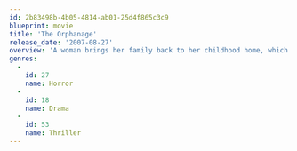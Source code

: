 ```yaml
---
id: 2b83498b-4b05-4814-ab01-25d4f865c3c9
blueprint: movie
title: 'The Orphanage'
release_date: '2007-08-27'
overview: 'A woman brings her family back to her childhood home, which used to be an orphanage, intent on reopening it. Before long, her son starts to communicate with a new invisible friend.'
genres:
  -
    id: 27
    name: Horror
  -
    id: 18
    name: Drama
  -
    id: 53
    name: Thriller
---
```

